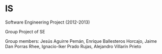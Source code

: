 # IS
Software Engineering Project (2012-2013)

Group Project of SE

Group members: Jesús Aguirre Pemán, Enrique Ballesteros Horcajo, Jaime Dan Porras Rhee, Ignacio-Iker Prado Rujas, Alejandro Villarín Prieto
